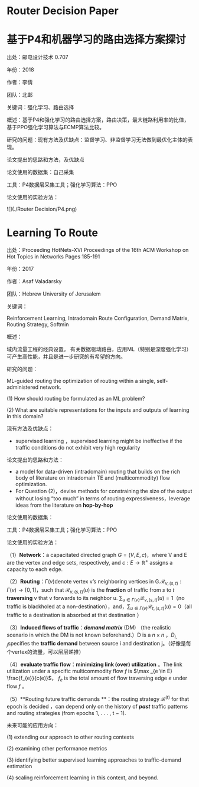 # Router Decision Paper

# 基于P4和机器学习的路由选择方案探讨

出处：邮电设计技术 0.707

年份：2018 

作者：李倩 

团队：北邮 

关键词：强化学习、路由选择

概述：基于P4和强化学习的路由选择方案，路由决策，最大链路利用率的比值，基于PPO强化学习算法与ECMP算法比较。

研究的问题：现有方法及优缺点：监督学习、非监督学习无法做到最优化主体的表现。

论文提出的思路和方法，及优缺点

论文使用的数据集：自己采集

工具：P4数据层采集工具；强化学习算法：PPO

论文使用的实验方法：

![](./Router Decision/P4.png)

# Learning To Route

出处：Proceeding HotNets-XVI Proceedings of the 16th ACM Workshop on Hot Topics in Networks Pages 185-191

年份：2017

作者：Asaf Valadarsky

团队：Hebrew University of Jerusalem

关键词：

Reinforcement Learning, Intradomain Route Configuration, Demand Matrix, Routing Strategy, Softmin

概述：

域内流量工程的经典设置。 有关数据驱动路由，应用ML（特别是深度强化学习）可产生高性能，并且是进一步研究的有希望的方向。 

研究的问题：

ML-guided routing the optimization of routing within a single, self-administered network.

(1) How should routing be formulated as an ML problem? 

(2) What are suitable representations for the inputs and outputs of learning in this domain? 

现有方法及优缺点：

- supervised learning ，supervised learning might be ineffective if the traffic conditions do not exhibit very high regularity

论文提出的思路和方法：

- a model for data-driven (intradomain) routing that builds on the rich body of literature on intradomain TE and (multicommodity) flow optimization. 
- For Question (2)，devise methods for constraining the size of the output without losing “too much” in terms of routing expressiveness，leverage ideas from the literature on **hop-by-hop**

论文使用的数据集：

工具：P4数据层采集工具；强化学习算法：PPO

论文使用的实验方法：

（1）**Network**：a capacitated directed graph $G=(V, E, c)$，where V and E are the vertex and edge sets, respectively, and $c: E \rightarrow \mathbb{R}^{+}$ assigns a capacity to each edge. 

（2）**Routing**：$\Gamma(v)$denote vertex v’s neighboring vertices in G.$\mathcal{R}_{v,(s, t)}: \Gamma(v) \rightarrow[0,1]$，such that $\mathcal{R}_{v,(s, t)}(u)$ is the **fraction** of traffic from $s$ to $t$ **traversing** v that v forwards to its neighbor u. $\sum_{u \in \Gamma(v)} \mathcal{R}_{v,(s, t)}(u)=1$（no traffic is blackholed at a non-destination），and，$\sum_{u \in \Gamma(v)} \mathcal{R}_{t,(s, t)}(u)=0$（all traffic to a destination is absorbed at that destination ）

（3）**Induced flows of traffic**：***demand matrix*** (DM) （the realistic scenario in which the DM is not known beforehand.）D is a $n×n$ ，$D_{i, j}$specifies the **traffic demand** between source i and destination j。（好像是每个vertex的流量，可以层层递推）

（4）**evaluate traffic flow**：**minimizing link (over) utilization** 。The link utilization under a specific multicommodity flow $f$ is $\max _{e \in E} \frac{f_{e}}{c(e)}$， $f_e$ is the total amount of flow traversing edge $e$ under flow $f$ 。

（5）**Routing future traffic demands **：the routing strategy $\mathcal{R}^{(t)}$ for that epoch is decided ，can depend only on the history of ***past*** traffic patterns and routing strategies (from epochs 1, . . . , t − 1). 

未来可能的应用方向：

(1) extending our approach to other routing contexts

(2) examining other performance metrics

(3) identifying better supervised learning approaches to traffic-demand estimation

(4) scaling reinforcement learning in this context, and beyond.